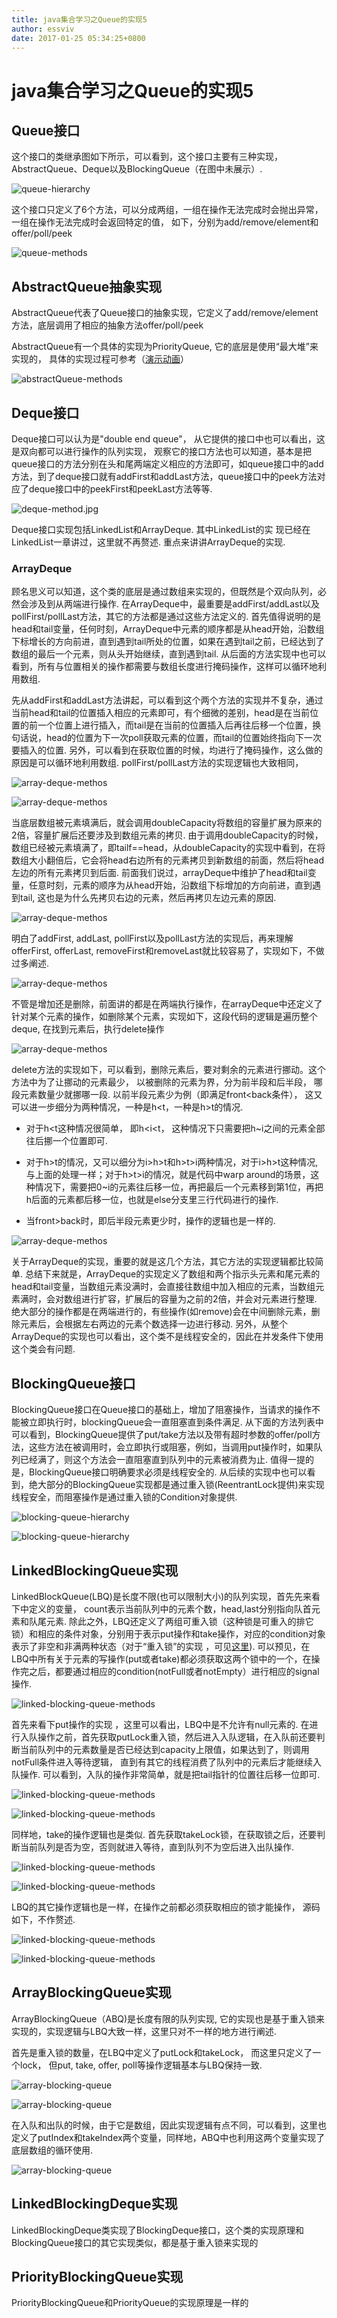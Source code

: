 ```yaml
---
title: java集合学习之Queue的实现5
author: essviv
date: 2017-01-25 05:34:25+0800
---
```


# java集合学习之Queue的实现5

## Queue接口
这个接口的类继承图如下所示，可以看到，这个接口主要有三种实现， AbstractQueue、Deque以及BlockingQueue（在图中未展示）. 

![queue-hierarchy](https://github.com/Essviv/images/blob/master/queue-hierarchy.jpg?raw=true)

这个接口只定义了6个方法，可以分成两组，一组在操作无法完成时会抛出异常，一组在操作无法完成时会返回特定的值， 如下，分别为add/remove/element和offer/poll/peek

![queue-methods](https://github.com/Essviv/images/blob/master/queue-methods.jpg?raw=true)

## AbstractQueue抽象实现
AbstractQueue代表了Queue接口的抽象实现，它定义了add/remove/element方法，底层调用了相应的抽象方法offer/poll/peek

AbstractQueue有一个具体的实现为PriorityQueue, 它的底层是使用“最大堆”来实现的， 具体的实现过程可参考（[演示动画](http://ds.fmdca380.com/ex/heap.html "演示动画")）

![abstractQueue-methods](https://github.com/Essviv/images/blob/master/aqs-methods.jpg?raw=true)

## Deque接口

Deque接口可以认为是"double end queue"， 从它提供的接口中也可以看出，这是双向都可以进行操作的队列实现， 观察它的接口方法也可以知道，基本是把queue接口的方法分别在头和尾两端定义相应的方法即可，如queue接口中的add方法，到了deque接口就有addFirst和addLast方法，queue接口中的peek方法对应了deque接口中的peekFirst和peekLast方法等等. 

![deque-method.jpg](https://github.com/Essviv/images/blob/master/deque-methods.jpg?raw=true)

Deque接口实现包括LinkedList和ArrayDeque. 其中LinkedList的实
现已经在LinkedList一章讲过，这里就不再赘述. 重点来讲讲ArrayDeque的实现. 


### ArrayDeque

顾名思义可以知道，这个类的底层是通过数组来实现的，但既然是个双向队列，必然会涉及到从两端进行操作.  在ArrayDeque中，最重要是addFirst/addLast以及pollFirst/pollLast方法，其它的方法都是通过这些方法定义的. 首先值得说明的是head和tail变量，任何时刻，ArrayDeque中元素的顺序都是从head开始，沿数组下标增长的方向前进，直到遇到tail所处的位置，如果在遇到tail之前，已经达到了数组的最后一个元素，则从头开始继续，直到遇到tail. 从后面的方法实现中也可以看到，所有与位置相关的操作都需要与数组长度进行掩码操作，这样可以循环地利用数组.

先从addFirst和addLast方法讲起，可以看到这个两个方法的实现并不复杂，通过当前head和tail的位置插入相应的元素即可，有个细微的差别，head是在当前位置的前一个位置上进行插入，而tail是在当前的位置插入后再往后移一个位置，换句话说，head的位置为下一次poll获取元素的位置，而tail的位置始终指向下一次要插入的位置. 另外，可以看到在获取位置的时候，均进行了掩码操作，这么做的原因是可以循环地利用数组. pollFirst/pollLast方法的实现逻辑也大致相同，

![array-deque-methos](https://github.com/Essviv/images/blob/master/array-deque-methods.jpg?raw=true)

![array-deque-methos](https://github.com/Essviv/images/blob/master/array-deque-methods-2.jpg?raw=true)

当底层数组被元素填满后，就会调用doubleCapacity将数组的容量扩展为原来的2倍，容量扩展后还要涉及到数组元素的拷贝. 由于调用doubleCapacity的时候，数组已经被元素填满了，即tailf==head，从doubleCapacity的实现中看到，在将数组大小翻倍后，它会将head右边所有的元素拷贝到新数组的前面，然后将head左边的所有元素拷贝到后面. 前面我们说过，arrayDeque中维护了head和tail变量，任意时刻，元素的顺序为从head开始，沿数组下标增加的方向前进，直到遇到tail, 这也是为什么先拷贝右边的元素，然后再拷贝左边元素的原因.


![array-deque-methos](https://github.com/Essviv/images/blob/master/array-deque-methods-3.jpg?raw=true)

明白了addFirst, addLast, pollFirst以及pollLast方法的实现后，再来理解offerFirst, offerLast,  removeFirst和removeLast就比较容易了，实现如下，不做过多阐述.

![array-deque-methos](https://github.com/Essviv/images/blob/master/array-deque-methods-4.jpg?raw=true)


不管是增加还是删除，前面讲的都是在两端执行操作，在arrayDeque中还定义了针对某个元素的操作，如删除某个元素，实现如下，这段代码的逻辑是遍历整个deque, 在找到元素后，执行delete操作

![array-deque-methos](https://github.com/Essviv/images/blob/master/array-deque-methods-5.jpg?raw=true)

delete方法的实现如下，可以看到，删除元素后，要对剩余的元素进行挪动。这个方法中为了让挪动的元素最少， 以被删除的元素为界，分为前半段和后半段， 哪段元素数量少就挪哪一段. 以前半段元素少为例（即满足front<back条件）， 这又可以进一步细分为两种情况，一种是h<t，一种是h>t的情况.  

* 对于h<t这种情况很简单， 即h<i<t， 这种情况下只需要把h~i之间的元素全部往后挪一个位置即可.

* 对于h>t的情况，又可以细分为i>h>t和h>t>i两种情况，对于i>h>t这种情况, 与上面的处理一样；对于h>t>i的情况，就是代码中warp around的场景，这种情况下，需要把0~i的元素往后移一位，再把最后一个元素移到第1位，再把h后面的元素都后移一位，也就是else分支里三行代码进行的操作.

* 当front>back时，即后半段元素更少时，操作的逻辑也是一样的.

![array-deque-methos](https://github.com/Essviv/images/blob/master/array-deque-methods-6.jpg?raw=true)

关于ArrayDeque的实现，重要的就是这几个方法，其它方法的实现逻辑都比较简单. 总结下来就是，ArrayDeque的实现定义了数组和两个指示头元素和尾元素的head和tail变量，当数组元素没满时，会直接往数组中加入相应的元素，当数组元素满时，会对数组进行扩容，扩展后的容量为之前的2倍，并会对元素进行整理. 绝大部分的操作都是在两端进行的，有些操作(如remove)会在中间删除元素，删除元素后，会根据左右两边的元素个数选择一边进行移动. 另外，从整个ArrayDeque的实现也可以看出，这个类不是线程安全的，因此在并发条件下使用这个类会有问题.

## BlockingQueue接口

BlockingQueue接口在Queue接口的基础上，增加了阻塞操作，当请求的操作不能被立即执行时，blockingQueue会一直阻塞直到条件满足. 从下面的方法列表中可以看到，BlockingQueue提供了put/take方法以及带有超时参数的offer/poll方法，这些方法在被调用时，会立即执行或阻塞，例如，当调用put操作时，如果队列已经满了，则这个方法会一直阻塞直到队列中的元素被消费为止. 值得一提的是，BlockingQueue接口明确要求必须是线程安全的. 从后续的实现中也可以看到，绝大部分的BlockingQueue实现都是通过重入锁(ReentrantLock提供)来实现线程安全，而阻塞操作是通过重入锁的Condition对象提供. 

![blocking-queue-hierarchy](https://github.com/Essviv/images/blob/master/blocking-queue-hierarchy.jpg?raw=true)

![blocking-queue-hierarchy](https://github.com/Essviv/images/blob/master/blocking-queue-methods.jpg?raw=true)

## LinkedBlockingQueue实现
LinkedBlockQueue(LBQ)是长度不限(也可以限制大小)的队列实现，首先先来看下中定义的变量， count表示当前队列中的元素个数，head,last分别指向队首元素和队尾元素. 除此之外，LBQ还定义了两组可重入锁（这种锁是可重入的排它锁）和相应的条件对象，分别用于表示put操作和take操作，对应的condition对象表示了非空和非满两种状态（对于“重入锁”的实现 ，可见[这里](https://github.com/Essviv/blogs/blob/master/%E5%A4%9A%E7%BA%BF%E7%A8%8B/juc/AQS%E6%A1%86%E6%9E%B6/AQS%E6%A1%86%E6%9E%B6%E6%BA%90%E7%A0%81%E8%A7%A3%E6%9E%90.md)). 可以预见，在LBQ中所有关于元素的写操作(put或者take)都必须获取这两个锁中的一个，在操作完之后，都要通过相应的condition(notFull或者notEmpty）进行相应的signal操作.

![linked-blocking-queue-methods](https://github.com/Essviv/images/blob/master/linked-blocking-queue-method.jpg?raw=true)

首先来看下put操作的实现 ，这里可以看出，LBQ中是不允许有null元素的. 在进行入队操作之前，首先获取putLock重入锁，然后进入入队逻辑，在入队前还要判断当前队列中的元素数量是否已经达到capacity上限值，如果达到了，则调用notFull条件进入等待逻辑， 直到有其它的线程消费了队列中的元素后才能继续入队操作. 可以看到，入队的操作非常简单，就是把tail指针的位置往后移一位即可.

![linked-blocking-queue-methods](https://github.com/Essviv/images/blob/master/linked-blocking-queue-method-2.jpg?raw=true)

![linked-blocking-queue-methods](https://github.com/Essviv/images/blob/master/linked-blocking-queue-method-3.jpg?raw=true)

同样地，take的操作逻辑也是类似. 首先获取takeLock锁，在获取锁之后，还要判断当前队列是否为空，否则就进入等待，直到队列不为空后进入出队操作. 

![linked-blocking-queue-methods](https://github.com/Essviv/images/blob/master/linked-blocking-queue-method-4.jpg?raw=true)

![linked-blocking-queue-methods](https://github.com/Essviv/images/blob/master/linked-blocking-queue-method-5.jpg?raw=true)

LBQ的其它操作逻辑也是一样，在操作之前都必须获取相应的锁才能操作， 源码如下，不作赘述.

![linked-blocking-queue-methods](https://github.com/Essviv/images/blob/master/linked-blocking-queue-method-6.jpg?raw=true)

![linked-blocking-queue-methods](https://github.com/Essviv/images/blob/master/linked-blocking-queue-method-7.jpg?raw=true)

## ArrayBlockingQueue实现
ArrayBlockingQueue（ABQ)是长度有限的队列实现,  它的实现也是基于重入锁来实现的，实现逻辑与LBQ大致一样，这里只对不一样的地方进行阐述.

首先是重入锁的数量，在LBQ中定义了putLock和takeLock， 而这里只定义了一个lock， 但put, take, offer, poll等操作逻辑基本与LBQ保持一致. 

![array-blocking-queue](https://github.com/Essviv/images/blob/master/array-blocking-queue-method.jpg?raw=true)

![array-blocking-queue](https://github.com/Essviv/images/blob/master/array-blocking-queue-method-2.jpg?raw=true)

在入队和出队的时候，由于它是数组，因此实现逻辑有点不同，可以看到，这里也定义了putIndex和takeIndex两个变量，同样地，ABQ中也利用这两个变量实现了底层数组的循环使用. 

![array-blocking-queue](https://github.com/Essviv/images/blob/master/array-blocking-queue-method-3.jpg?raw=true)

## LinkedBlockingDeque实现

LinkedBlockingDeque类实现了BlockingDeque接口，这个类的实现原理和BlockingQueue接口的其它实现类似，都是基于重入锁来实现的

## PriorityBlockingQueue实现

PriorityBlockingQueue和PriorityQueue的实现原理是一样的